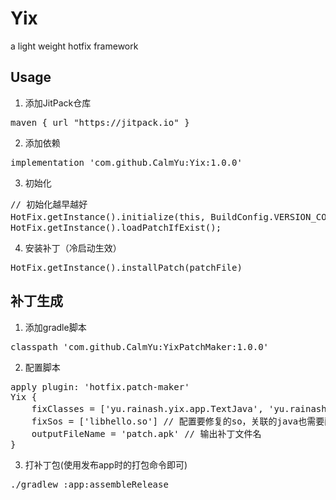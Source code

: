 # Yix
a light weight hotfix framework

## Usage
1. 添加JitPack仓库
<pre>
maven { url "https://jitpack.io" }
</pre>
2. 添加依赖
<pre>
implementation 'com.github.CalmYu:Yix:1.0.0'
</pre>
3. 初始化
<pre>
// 初始化越早越好
HotFix.getInstance().initialize(this, BuildConfig.VERSION_CODE, false); // 可配置是否检查补丁签名
HotFix.getInstance().loadPatchIfExist();
</pre>
4. 安装补丁（冷启动生效）
<pre>
HotFix.getInstance().installPatch(patchFile)
</pre>

## 补丁生成
1. 添加gradle脚本
<pre>
classpath 'com.github.CalmYu:YixPatchMaker:1.0.0'
</pre>
2. 配置脚本
<pre>
apply plugin: 'hotfix.patch-maker'
Yix {
    fixClasses = ['yu.rainash.yix.app.TextJava', 'yu.rainash.yix.app.TextNative'] // 配置要修复的class
    fixSos = ['libhello.so'] // 配置要修复的so，关联的java也需要配置在fixClasses内
    outputFileName = 'patch.apk' // 输出补丁文件名
}
</pre>
3. 打补丁包(使用发布app时的打包命令即可)
<pre>
./gradlew :app:assembleRelease 
</pre>
